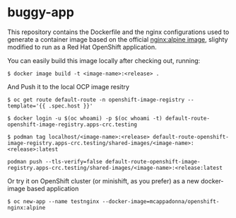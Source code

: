 # buggy-app

This repository contains the Dockerfile and the nginx configurations used to generate a container image based on the official [nginx:alpine image](https://hub.docker.com/_/nginx/), slighty modified to run as a Red Hat OpenShift application.

You can easily build this image locally after checking out, running:

    $ docker image build -t <image-name>:<release> .

And Push it to the local OCP image resitry

    $ oc get route default-route -n openshift-image-registry --template='{{ .spec.host }}'

    $ docker login -u $(oc whoami) -p $(oc whoami -t) default-route-openshift-image-registry.apps-crc.testing

    $ podman tag localhost/<image-name>:<release> default-route-openshift-image-registry.apps-crc.testing/shared-images/<image-name>:<release>:latest

    podman push --tls-verify=false default-route-openshift-image-registry.apps-crc.testing/shared-images/<image-name>:<release:latest

Or try it on OpenShift cluster (or minishift, as you prefer) as a new docker-image based application

    $ oc new-app --name testnginx --docker-image=mcappadonna/openshift-nginx:alpine

